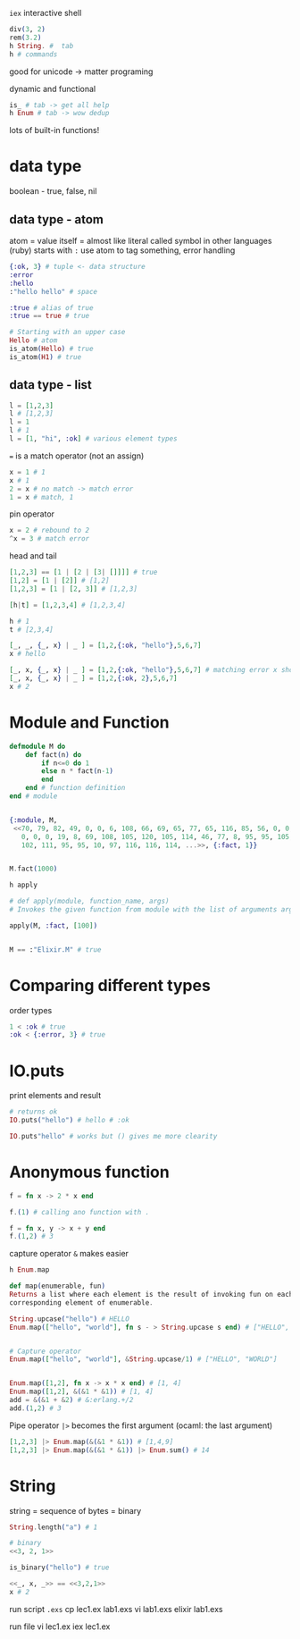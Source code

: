 `iex` interactive shell

```elixir
div(3, 2)
rem(3.2)
h String. #  tab
h # commands
```

good for unicode -> matter programing


dynamic and functional 
```elixir
is_ # tab -> get all help
h Enum # tab -> wow dedup 
```

lots of built-in functions!

# data type
boolean - true, false, nil


## data type - atom
atom = value itself = almost like literal
called symbol in other languages (ruby)
starts with `:`
use atom to tag something, error handling

```elixir
{:ok, 3} # tuple <- data structure
:error 
:hello 
:"hello hello" # space

:true # alias of true
:true == true # true

# Starting with an upper case 
Hello # atom
is_atom(Hello) # true
is_atom(H1) # true


```

## data type - list

```elixir
l = [1,2,3]
l # [1,2,3]
l = 1
l # 1
l = [1, "hi", :ok] # various element types
```

`=` is a match operator (not an assign)
```elixir
x = 1 # 1
x # 1 
2 = x # no match -> match error
1 = x # match, 1
```

pin operator
```elixir
x = 2 # rebound to 2
^x = 3 # match error 
```

head and tail
```elixir
[1,2,3] == [1 | [2 | [3| []]]] # true
[1,2] = [1 | [2]] # [1,2] 
[1,2,3] = [1 | [2, 3]] # [1,2,3]

[h|t] = [1,2,3,4] # [1,2,3,4]

h # 1 
t # [2,3,4]

[_, _, {_, x} | _ ] = [1,2,{:ok, "hello"},5,6,7]
x # hello

[_, x, {_, x} | _ ] = [1,2,{:ok, "hello"},5,6,7] # matching error x should be the same element
[_, x, {_, x} | _ ] = [1,2,{:ok, 2},5,6,7] 
x # 2
```


# Module and Function
```elixir
defmodule M do
    def fact(n) do 
        if n<=0 do 1
        else n * fact(n-1) 
        end
    end # function definition
end # module


{:module, M,
 <<70, 79, 82, 49, 0, 0, 6, 108, 66, 69, 65, 77, 65, 116, 85, 56, 0, 0, 0, 168,
   0, 0, 0, 19, 8, 69, 108, 105, 120, 105, 114, 46, 77, 8, 95, 95, 105, 110,
   102, 111, 95, 95, 10, 97, 116, 116, 114, ...>>, {:fact, 1}}


M.fact(1000)
```

```elixir
h apply

# def apply(module, function_name, args)    
# Invokes the given function from module with the list of arguments args.

apply(M, :fact, [100])


M == :"Elixir.M" # true
```

# Comparing different types

order types
```elixir
1 < :ok # true
:ok < {:error, 3} # true
```

# IO.puts
print elements and result
```elixir
# returns ok
IO.puts("hello") # hello # :ok

IO.puts"hello" # works but () gives me more clearity
```

# Anonymous function

```elixir
f = fn x -> 2 * x end

f.(1) # calling ano function with .

f = fn x, y -> x + y end
f.(1,2) # 3
```

capture operator `&` makes easier 

```elixir
h Enum.map 

def map(enumerable, fun)  
Returns a list where each element is the result of invoking fun on each
corresponding element of enumerable.

String.upcase("hello") # HELLO
Enum.map(["hello", "world"], fn s - > String.upcase s end) # ["HELLO", "WORLD"]


# Capture operator 
Enum.map(["hello", "world"], &String.upcase/1) # ["HELLO", "WORLD"]


Enum.map([1,2], fn x -> x * x end) # [1, 4]
Enum.map([1,2], &(&1 * &1)) # [1, 4]
add = &(&1 + &2) # &:erlang.+/2
add.(1,2) # 3
```

Pipe operator `|>`
becomes the first argument (ocaml: the last argument)
```elixir
[1,2,3] |> Enum.map(&(&1 * &1)) # [1,4,9]
[1,2,3] |> Enum.map(&(&1 * &1)) |> Enum.sum() # 14
```

# String
string = sequence of bytes = binary
```elixir
String.length("a") # 1

# binary
<<3, 2, 1>>

is_binary("hello") # true

<<_, x, _>> == <<3,2,1>>
x # 2
```

run script `.exs`
cp lec1.ex lab1.exs
vi lab1.exs
elixir lab1.exs


run file
vi lec1.ex
iex lec1.ex

